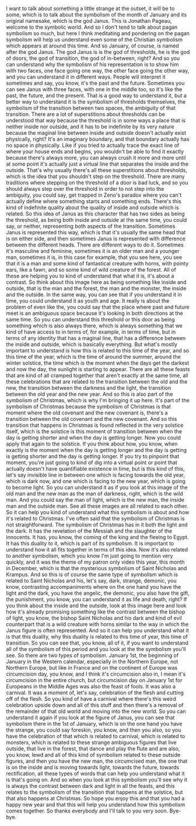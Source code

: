  I want to talk about something a little strange at the outset, it will be to some, which is to talk about the symbolism of the month of January and its original namesake, which is the god Janus. This is Jonathan Pageau, welcome to the symbolic world. And so I don't tend to talk about pagan symbolism so much, but here I think meditating and pondering on the pagan symbolism will help us understand even some of the Christian symbolism which appears at around this time. And so January, of course, is named after the god Janus. The god Janus is is the god of thresholds, he is the god of doors, the god of transition, the god of in-between, right? And so you can understand why the symbolism of his representation is to show him with two faces, one face going one way, the other face going the other way, and you can understand it in different ways. People will interpret it sometimes and say, you know, it's the past and the future. Sometimes you can see Janus with three faces, with one in the middle too, so it's like the past, the future, and the present. That is a good way to understand it, but a better way to understand it is the symbolism of thresholds themselves, the symbolism of the transition between two spaces, the ambiguity of that transition. There are a lot of superstitions about thresholds can be understood that way because the threshold is in some ways a place that is neither inside nor outside, and it has to be indefinite by its very nature because the maginal line between inside and outside doesn't actually exist physically, right? It's an imaginary boundary, and that boundary actually has no space in physically. Like if you tried to actually trace the exact line of where your house ends and begins, you wouldn't be able to find it exactly because there's always more, you can always crush it more and more until at some point it's actually just a virtual line that separates the inside and the outside. That's why usually there's all these superstitions about thresholds, which is the idea that you shouldn't step on the threshold. There are many traditions where stepping on the threshold of a door is bad luck, and so you should always step over the threshold in order to not step into the ambiguity, you could say, get trapped in Zeno's paradox where you can't actually define where something starts and something ends. There's this kind of indefinite quality about the quality of inside and outside which is related. So this idea of Janus as this character that has two sides as being the threshold, as being both inside and outside at the same time, you could say, or neither, representing both aspects of the transition. Sometimes Janus is represented this way, which is that it's usually the same head that is on either side, and then sometimes Janus is represented with difference between the different heads. There are different ways to do it. Sometimes it's masculine and feminine, sometimes it is an older man and a younger man, sometimes it is, in this case for example, that you see here, you see that it is a man and some kind of fantastical creature with horns, with pointy ears, like a fawn, and so some kind of wild creature of the forest. All of these are helping you to kind of understand that what it is, it's about a contrast. So think about this image here as being something like inside and outside, that is the man and the forest, the man and the monster, the inside and the outside. In the same way, you can see that if you understand it in time, you could understand it as youth and age. It really is about the problem of even like the, you could say that the place where past and future meet is an ambiguous space because it's looking in both directions at the same time. So you can understand this threshold or this door as being something which is also always there, which is always something that we kind of have access to in terms of, for example, in terms of time, but in terms of any identity that has a maginal line, that has a difference between the inside and outside, which is basically everything. But what's mostly important to understand is how this is related to this time of the year, and so this time of the year, which is the time of around the summer, around the winter solstice, the time which is the moment when the days get the darkest and now the day, the sunlight is starting to appear. There are all these feasts that are kind of all cramped together that aren't exactly at the same time, all these celebrations that are related to the transition between the old and the new, the transition between the darkness and the light, the transition between the old year and the new year. And so this is also part of the symbolism of Christmas, which is why I'm bringing it up here. It's part of the symbolism of Christmas because the symbolism of Christmas is that moment where the old covenant and the new covenant is, there's a transition between the old covenant and the new covenant. And so this transition that happens in Christmas is found reflected in the very solstice itself, which is the solstice is this moment of transition between when the day is getting shorter and when the day is getting longer. Now you could apply that again to the solstice. If you think about how, you know, when exactly is the moment when the day is getting longer and the day is getting is getting shorter and the day is getting longer. If you try to pinpoint that moment, you're just going to kind of dig into a virtual point or point that actually doesn't have quantifiable existence in time, but is this kind of this, let's say invisible line in between one which is facing towards the old year, which is dark now, and one which is facing to the new year, which is going to become light. So you can understand it as if you look at this image of the old man and the new man as the man of darkness, right, which is the wild man. And you could say the man of light, which is the new man, the inside man and the outside man. See all these images are all related to each other. So it can help you kind of understand what this symbolism is about and how it's related to Christmas. I've often said that the symbolism of Christmas is not straightforward. The symbolism of Christmas has in it both the light and the dark. It has the revelation of the Messiah and the slaughter of the innocents. It has, you know, the coming of the king and the fleeing to Egypt. It has this duality to it, which is part of its symbolism. It is important to understand how it all fits together in terms of this idea. Now it's also related to another symbolism, which you know I'm just going to mention very quickly, and it was the theme of my patron only video this year, this month in December, which is that the mysterious symbolism of Saint Nicholas and Krampus. And so this is of course the same type of symbolism which is related to Saint Nicholas and his, let's say, dark, strange, demonic, you know, contrasting accompaniments where on the one hand you have the light and the dark, you have the angelic, the demonic, you also have the gift, the punishment, you know, you can understand it as life and death, right? If you think about the inside and the outside, look at this image here and look how it's already promising something like the contrast between the bishop of light, you know, the bishop Saint Nicholas and his dark and kind of evil counterpart that is a wild creature with horns similar to the way in which the Janus figure is often represented. And so it can help you understand what it is that this duality, why this duality is related to this time of year, this time of transition. So you can see that, you know, all of it, if you want to understand all of the symbolism of this period and you look at the the symbolism you'll see. So there are two types of symbolism. January 1st, the beginning of January in the Western calendar, especially in the Northern Europe, not Northern Europe, but like in France and on the continent of Europe was circumcision day, you know, and I think it's circumcision also in, I mean it's circumcision in the entire church, but circumcision day on January 1st for Europeans in the Middle Ages was also the feast of fools. It was also a carnival. It was a moment of, let's say, celebration of the flesh and cutting off of the flesh. So you kind of have a carnival where there's this weird celebration upside down and all of this stuff and then there's a removal of the remainder of that old world and moving into the new world. So you can understand it again if you look at the figure of Janus, you can see that symbolism there in the 1st of January, which is on the one hand you have the strange, you could say foreskin, you know, and then you also, so you have the celebration of that which is related to carnival, which is related to monsters, which is related to these strange ambiguous figures that live outside, that live in the forest, that dance and play the flute and are also, you know, lewd and all of this kind of symbolism related to these outside figures, and then you have the new man, the circumcised man, the one that is on the inside and is moving towards light, towards the future, towards rectification, all these types of words that can help you understand what it is that's going on. And so when you look at this symbolism you'll see why it is always the contrast between dark and light in all the feasts, and this relates to the symbolism of the transition that happens at the solstice, but that also happens at Christmas. So hope you enjoy this and that you had a happy new year and that this will help you understand how this symbolism comes together. So thanks everybody and I'll talk to you very soon. Bye-bye.